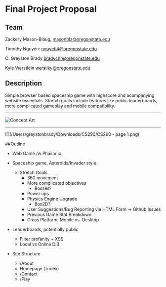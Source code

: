 # Final Project Proposal

## Team

Zackery Mason-Blaug, masonblz@oregonstate.edu

Timothy Nguyen: nguyeti4@oregonstate.edu

C. Greyston Brady bradychr@oregonstate.edu

Kyle Werstlein werstlky@oregonstate.edu

## Description

Simple browser based spaceship game with highscore and acompanying website essentials. Stretch goals include features like public leaderboards, more complicated gameplay and mobile compatibility.

---

![Concept Art](https://media.discordapp.net/attachments/780335499331633152/780532696039948329/mockup.png)

---

![](/Users/greystonbrady/Downloads/CS290/CS290 - page 1.png)

##Outline

* Web Game /w Phasor.io

* Spaceship game, Asteroids/Invader style
  * Stretch Goals
    * 360 movement
    * More complicated objectives
      * Bosses?
    * Power ups
    * Physics Engine Upgrade
      * Box2D?
    * User Suggestions/Bug Reporting via HTML Form -> Github Issues
    * Previous Game Stat Breakdown
    * Cross Platform, Mobile vs. Desktop
* Leaderboards, potentially public
  * Filter profanity + XSS
  * Local vs Online D.B.
* Site Structure
  * /About
  * Homepage (.index)
  * /Contact
  * /Play

